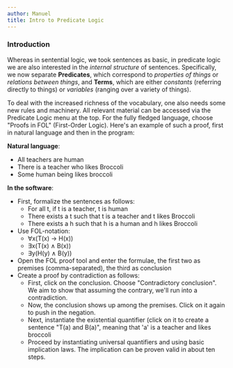 ```yaml
---
author: Manuel
title: Intro to Predicate Logic
---
```

### Introduction

Whereas in sentential logic, we took sentences as basic, in predicate logic we are also interested in the *internal structure* of sentences. Specifically, we now separate **Predicates**, which correspond to *properties of things* or *relations between things*, and **Terms**, which are either *constants* (referring directly to things) or *variables* (ranging over a variety of things).

To deal with the increased richness of the vocabulary, one also needs some new rules and machinery. All relevant material can be accessed via the Predicate Logic menu at the top. For the fully fledged language, choose "Proofs in FOL" (First-Order Logic). Here's an example of such a proof, first in natural language and then in the program:

**Natural language**:
- All teachers are human
- There is a teacher who likes Broccoli
- Some human being likes broccoli

**In the software**:
- First, formalize the sentences as follows:
	- For all t, if t is a teacher, t is human
	- There exists a t such that t is a teacher and t likes Broccoli
	- There exists a h such that h is a human and h likes Broccoli
- Use FOL-notation:
	- ∀x(T(x) -> H(x))
	- ∃x(T(x) ∧ B(x))
	- ∃y(H(y) ∧ B(y))
- Open the FOL proof tool and enter the formulae, the first two as premises (comma-separated), the third as conclusion
- Create a proof by contradiction as follows:
	- First, click on the conclusion. Choose "Contradictory conclusion". We aim to show that assuming the contrary, we'll run into a contradiction.
	- Now, the conclusion shows up among the premises. Click on it again to push in the negation.
	- Next, instantiate the existential quantifier (click on it to create a sentence "T(a) and B(a)", meaning that 'a' is a teacher and likes broccoli
	- Proceed by instantiating universal quantifiers and using basic implication laws. The implication can be proven valid in about ten steps.

